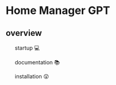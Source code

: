 <h1> Home Manager GPT</h1>
<h2> overview </h2>
<ul>startup 💻</ul>
<ul>documentation 📚</ul>
<ul>installation 😲</ul>

